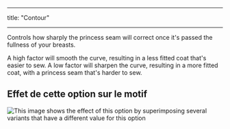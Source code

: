 - - -
title: "Contour"
- - -

Controls how sharply the princess seam will correct once it's passed the fullness of your breasts.

A high factor will smooth the curve, resulting in a less fitted coat that's easier to sew. A low factor will sharpen the curve, resulting in a more fitted coat, with a princess seam that's harder to sew.

## Effet de cette option sur le motif

![This image shows the effect of this option by superimposing several variants that have a different value for this option](carlita_contour_sample.svg "Effect of this option on the pattern")
